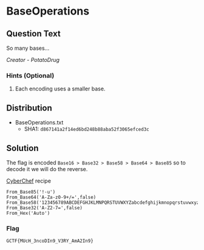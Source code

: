 # BaseOperations

## Question Text

So many bases...

*Creator - PotatoDrug*

### Hints (Optional)
1. Each encoding uses a smaller base.

## Distribution
- BaseOperations.txt
    - SHA1: `d867141a2f14ed6bd248b88aba52f3065efced3c`

## Solution
The flag is encoded `Base16 > Base32 > Base58 > Base64 > Base85` so to decode it we will do the reverse.

[CyberChef](https://gchq.github.io/CyberChef/) recipe
```
From_Base85('!-u')
From_Base64('A-Za-z0-9+/=',false)
From_Base58('123456789ABCDEFGHJKLMNPQRSTUVWXYZabcdefghijkmnopqrstuvwxyz',false)
From_Base32('A-Z2-7=',false)
From_Hex('Auto')
```

### Flag
`GCTF{MUcH_3ncoDIn9_V3RY_AmA2In9}`
